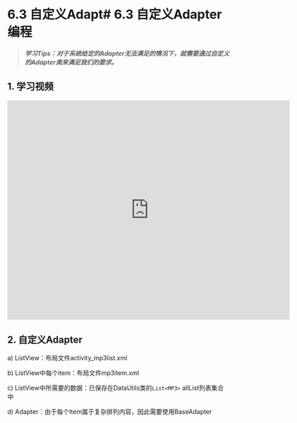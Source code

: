 # 6.3 自定义Adapt# 6.3 自定义Adapter编程

>##### 学习Tips：对于系统给定的Adapter无法满足的情况下，就需要通过自定义的Adapter类来满足我们的要求。

## 1. 学习视频

<iframe frameborder="0" width="640" height="498" src="https://v.qq.com/iframe/player.html?vid=z0180bhmznp&tiny=0&auto=0" allowfullscreen></iframe>

## 2. 自定义Adapter

a) ListView：布局文件activity_mp3list.xml

b) ListView中每个item：布局文件mp3item.xml

c) ListView中所需要的数据：已保存在DataUtils类的`List<MP3>` allList列表集合中

d) Adapter：由于每个Item属于复杂排列内容，因此需要使用BaseAdapter
